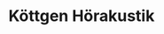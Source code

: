 ---
title: "Köttgen Hörakustik"
url: /bergheim/koettgen-hoerakustik-koeln-aachener-strasse/
shop: Hörgeräte
---